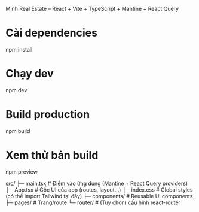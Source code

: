 Minh Real Estate – React + Vite + TypeScript + Mantine + React Query

# Cài dependencies

npm install

# Chạy dev

npm dev

# Build production

npm build

# Xem thử bản build

npm preview

src/
├─ main.tsx # Điểm vào ứng dụng (Mantine + React Query providers)
├─ App.tsx # Gốc UI của app (routes, layout…)
├─ index.css # Global styles (có thể import Tailwind tại đây)
├─ components/ # Reusable UI components
├─ pages/ # Trang/route
└─ router/ # (Tuỳ chọn) cấu hình react-router
